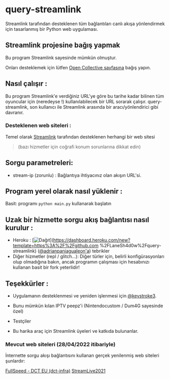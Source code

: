 # query-streamlink

Streamlink tarafından desteklenen tüm bağlantıları canlı akışa yönlendirmek için tasarlanmış bir Python web uygulaması.

## Streamlink projesine bağış yapmak

Bu program Streamlink sayesinde mümkün olmuştur.

Onları desteklemek için lütfen [Open Collective sayfasına](https://opencollective.com/streamlink) bağış yapın.

## Nasıl çalışır :

Bu program Streamlink'e verdiğiniz URL'ye göre bu tarihe kadar bilinen tüm oyuncular için (neredeyse !) kullanılabilecek bir URL sorarak çalışır.
query-streamlink, son kullanıcı ile Streamlink arasında bir aracı/yönlendirici gibi davranır.

### Desteklenen web siteleri :

Temel olarak [Streamlink](https://streamlink.github.io/plugin_matrix.html) tarafından desteklenen herhangi bir web sitesi

> (bazı hizmetler için coğrafi konum sorunlarına dikkat edin)

## Sorgu parametreleri:

- stream-ip (zorunlu) : Bağlantıya ihtiyacınız olan akışın URL'si.

## Program yerel olarak nasıl yüklenir :

Basit: programı ```python main.py``` kullanarak başlatın

## Uzak bir hizmette sorgu akış bağlantısı nasıl kurulur :

- Heroku : [![Dağıt](https://www.herokucdn.com/deploy/button.svg)](https://dashboard.heroku.com/new?template=https%3A%2F%2Fgithub.com %2FLaneSh4d0w%2Fquery-streamlink) ([@adrianpaniagualeon'a](https://github.com/adrianpaniagualeon)) tebrikler
- Diğer hizmetler (repl / glitch...):
Diğer türler için, belirli konfigürasyonları olup olmadığına bakın, ancak programın çalışması için hesabınızı kullanan basit bir fork yeterlidir!

## Teşekkürler :

- Uygulamanın desteklenmesi ve yeniden işlenmesi için [@keystroke3](https://github.com/keystroke3).

- Bunu mümkün kılan IPTV peepz'i (Nintendocustom / Dum4G sayesinde özel)

- Testçiler

- Bu harika araç için Streamlink üyeleri ve katkıda bulunanlar.

### Mevcut web siteleri (28/04/2022 itibariyle)

İnternette sorgu akışı bağlantısını kullanan gerçek yenilenmiş web siteleri şunlardır:

[FullSpeed ​​- DCT EU (dct-infra)](http://free.fullspeed.tv/)
[StreamLive2021](https://streamlive2021.herokuapp.com/)